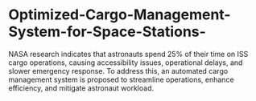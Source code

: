 # Optimized-Cargo-Management-System-for-Space-Stations-
NASA research indicates that astronauts spend 25% of their time on ISS cargo operations, causing accessibility issues, operational delays, and slower emergency response. To address this, an automated cargo management system is proposed to streamline operations, enhance efficiency, and mitigate astronaut workload.
